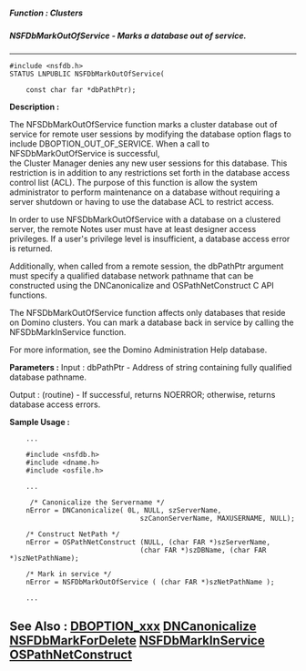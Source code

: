 ##### Function : Clusters
##### NSFDbMarkOutOfService - Marks a database out of service.
---
```
#include <nsfdb.h>
STATUS LNPUBLIC NSFDbMarkOutOfService(

	const char far *dbPathPtr);
```
**Description :**

The NFSDbMarkOutOfService function marks a cluster database out of service for 
remote user sessions by modifying the database option flags to include 
DBOPTION_OUT_OF_SERVICE.   When a call to NFSDbMarkOutOfService is successful,  
the Cluster Manager denies any new user sessions for this database.  This 
restriction is in addition to any restrictions set forth in the database access 
control list (ACL).  The purpose of this function is allow the system 
administrator to perform maintenance on a database without requiring a server 
shutdown or having to use the database ACL to restrict access.

In order to use NFSDbMarkOutOfService with a database on a clustered server, 
the remote Notes user must have at least designer access privileges.  If a 
user's privilege level is insufficient, a database access error is returned.  

Additionally, when called from a remote session, the dbPathPtr argument must 
specify a qualified database network pathname that can be constructed using the 
DNCanonicalize and OSPathNetConstruct C API functions.

The NFSDbMarkOutOfService function affects only databases that reside on Domino 
clusters.  You can mark a database back in service by calling the 
NFSDbMarkInService function.

For more information, see the Domino Administration Help database.

**Parameters :**
Input :
dbPathPtr  -  Address of string containing fully qualified database pathname.

Output :
(routine)  -  If successful,  returns NOERROR; otherwise, returns database access errors.



**Sample Usage :**
```
    ...

    #include <nsfdb.h>
    #include <dname.h>
    #include <osfile.h>
    
    ...

     /* Canonicalize the Servername */
    nError = DNCanonicalize( 0L, NULL, szServerName, 
                                szCanonServerName, MAXUSERNAME, NULL);
             
    /* Construct NetPath */
    nError = OSPathNetConstruct (NULL, (char FAR *)szServerName, 
                                (char FAR *)szDBName, (char FAR 
*)szNetPathName);
    
    /* Mark in service */
    nError = NSFDbMarkOutOfService ( (char FAR *)szNetPathName );

    ...

```
**See Also :**
[DBOPTION_xxx](/domino-c-api-docs/reference/Symb/DBOPTION_xxx)
[DNCanonicalize](/domino-c-api-docs/reference/Func/DNCanonicalize)
[NSFDbMarkForDelete](/domino-c-api-docs/reference/Func/NSFDbMarkForDelete)
[NSFDbMarkInService](/domino-c-api-docs/reference/Func/NSFDbMarkInService)
[OSPathNetConstruct](/domino-c-api-docs/reference/Func/OSPathNetConstruct)
---
